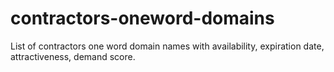 # contractors-oneword-domains
List of contractors one word domain names with availability, expiration date, attractiveness, demand score.
